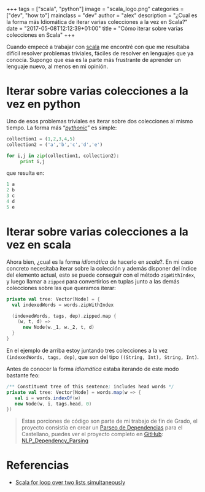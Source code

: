 +++
tags = ["scala", "python"]
image = "scala_logo.png"
categories = ["dev", "how to"]
mainclass = "dev"
author = "alex"
description = "¿Cual es la forma más Idiomática de iterar varias colecciones a la vez en Scala?"
date = "2017-05-08T12:12:39+01:00"
title = "Cómo iterar sobre varias colecciones en Scala"
+++

Cuando empecé a trabajar con [scala](https://elbauldelprogramador.com/tags/scala "artículos sobre scala") me encontré con que me resultaba difícil resolver problemas triviales, fáciles de resolver en lenguajes que ya conocía. Supongo que esa es la parte más frustrante de aprender un lenguaje nuevo, al menos en mi opinión.

# Iterar sobre varias colecciones a la vez en python

Uno de esos problemas triviales es iterar sobre dos colecciones al mismo tiempo. La forma más “[_pythonic_](https://elbauldelprogramador.com/tags/python "Artículos sobre python")” es simple:

```python
collection1 = (1,2,3,4,5)
collection2 = ('a','b','c','d','e')

for i,j in zip(collection1, collection2):
     print i,j
```

que resulta en:

```python
1 a
2 b
3 c
4 d
5 e
```

# Iterar sobre varias colecciones a la vez en scala

<!--more--><!--ad-->

Ahora bien, ¿cual es la forma _idiomática_ de hacerlo en _scala_?. En mi caso concreto necesitaba iterar sobre la colección y además disponer del índice del elemento actual, esto se puede conseguir con el método `zipWithIndex`, y luego llamar a `zipped` para convertirlos en tuplas junto a las demás colecciones sobre las que queramos iterar:

```scala
private val tree: Vector[Node] = {
  val indexedWords = words.zipWithIndex

  (indexedWords, tags, dep).zipped.map {
    (w, t, d) =>
      new Node(w._1, w._2, t, d)
  }
}
```

En el ejemplo de arriba estoy juntando tres colecciones a la vez `(indexedWords, tags, dep)`, que son del tipo `((String, Int), String, Int)`.

Antes de conocer la forma _idiomática_ estaba iterando de este modo bastante feo:

```scala
/** Constituent tree of this sentence; includes head words */
private val tree: Vector[Node] = words.map(w => {
   val i = words.indexOf(w)
   new Node(w, i, tags.head, 0)
})
```

> Estas porciones de código son parte de mi trabajo de fin de Grado, el proyecto consistía en crear un <a href="https://en.wikipedia.org/wiki/Dependency_grammar" target="_blank" title="Dependency Parsing">Parseo de Dependencias</a> para el Castellano, puedes ver el proyecto completo en [GitHub](https://elbauldelprogramador.com/tags/github "Artículos sobre Github"): <a href="https://github.com/elbaulp/NLP_Dependency_Parsing" target="_blank" title="NLP_Dependency_Parsing">NLP_Dependency_Parsing</a>

# Referencias

- <a href="http://stackoverflow.com/questions/17199534/scala-for-loop-over-two-lists-simultaneously" target="_blank" title="Scala for loop over two lists simultaneously">Scala for loop over two lists simultaneously</a>
